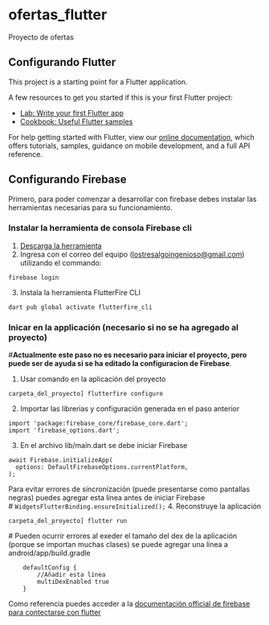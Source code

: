 # ofertas_flutter

Proyecto de ofertas

## Configurando Flutter

This project is a starting point for a Flutter application.

A few resources to get you started if this is your first Flutter project:

- [Lab: Write your first Flutter app](https://flutter.dev/docs/get-started/codelab)
- [Cookbook: Useful Flutter samples](https://flutter.dev/docs/cookbook)

For help getting started with Flutter, view our
[online documentation](https://flutter.dev/docs), which offers tutorials,
samples, guidance on mobile development, and a full API reference.

## Configurando Firebase

Primero, para poder comenzar a desarrollar con firebase debes instalar las
herramientas necesarias para su funcionamiento.

### Instalar la herramienta de consola Firebase cli
1. [Descarga la herramienta](https://firebase.google.com/docs/cli#setup_update_cli)
2. Ingresa con el correo del equipo (lostresalgoingenioso@gmail.com) utilizando el commando:
```
firebase login
```
3. Instala la herramienta FlutterFire CLI
```
dart pub global activate flutterfire_cli
```
### Inicar en la applicación (necesario si no se ha agregado al proyecto)

\#**Actualmente este paso no es necesario para iniciar el proyecto, pero puede ser de ayuda si se ha editado la configuracion de Firebase**.
1. Usar comando en la aplicación del proyecto
```
carpeta_del_proyecto] flutterfire configure
```
2. Importar las librerias y configuración generada en el paso anterior
```
import 'package:firebase_core/firebase_core.dart';
import 'firebase_options.dart';
```
3. En el archivo lib/main.dart se debe iniciar Firebase
```
await Firebase.initializeApp(
  options: DefaultFirebaseOptions.currentPlatform,
);
```
Para evitar errores de sincronización (puede presentarse como pantallas negras) puedes agregar esta línea antes de iniciar Firebase\
\# `WidgetsFlutterBinding.ensureInitialized();`
4. Reconstruye la aplicación
```
carpeta_del_proyecto] flutter run
```

\# Pueden ocurrir errores al exeder el tamaño del dex de la aplicación (porque se importan muchas clases) se puede agregar una línea a android/app/build.gradle
```
    defaultConfig {
        //Añadir esta línea
        multiDexEnabled true
    }
```

Como referencia puedes acceder a la [documentación official de firebase
para contectarse con flutter](https://firebase.google.com/docs/flutter/setup?platform=android)
